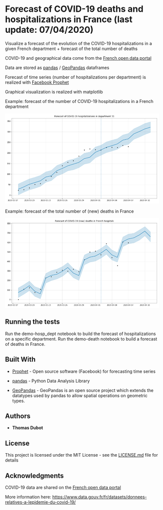 # Forecast of COVID-19 deaths and hospitalizations in France (last update: 07/04/2020)

Visualize a forecast of the evolution of the COVID-19 hospitalizations in a given French department + forecast of the total number of deaths

COVID-19 and geographical data come from the [French open data portal](https://www.data.gouv.fr/fr/)

Data are stored as [pandas](https://pandas.pydata.org/) / [GeoPandas](http://geopandas.org/) dataframes

Forecast of time series (number of hospitalizations per department) is realized with [Facebook Prophet](https://facebook.github.io/prophet/)

Graphical visualization is realized with matplotlib




Example: forecast of the number of COVID-19 hospitalizations in a French department

![dep](31_forecast.png)


Example: forecast of the total number of (new) deaths in France

![death](death_forecast.png)


## Running the tests

Run the demo-hosp_dept notebook to build the forecast of hospitalizations on a specific department. Run the demo-death notebook to build a forecast of deaths in France.


## Built With

* [Prophet](https://facebook.github.io/prophet/) - Open source software (Facebook) for forecasting time series

* [pandas](https://pandas.pydata.org/) - Python Data Analysis Library

* [GeoPandas](http://geopandas.org/) - GeoPandas is an open source project which extends the datatypes used by pandas to allow spatial operations on geometric types. 



## Authors

* **Thomas Dubot** 

## License

This project is licensed under the MIT License - see the [LICENSE.md](LICENSE.md) file for details


## Acknowledgments

COVID-19 data are shared on the [French open data portal](https://www.data.gouv.fr/fr/)

More information here: https://www.data.gouv.fr/fr/datasets/donnees-relatives-a-lepidemie-du-covid-19/

